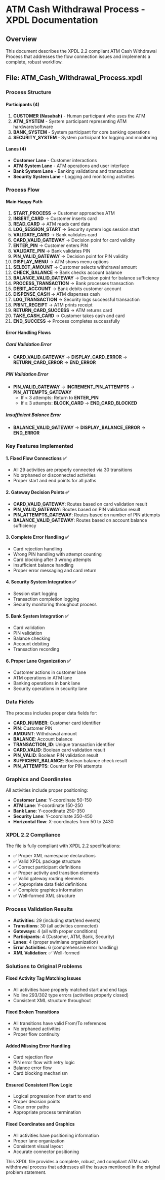 # ATM Cash Withdrawal Process - XPDL Documentation

## Overview
This document describes the XPDL 2.2 compliant ATM Cash Withdrawal Process that addresses the flow connection issues and implements a complete, robust workflow.

## File: ATM_Cash_Withdrawal_Process.xpdl

### Process Structure

#### Participants (4)
1. **CUSTOMER (Nasabah)** - Human participant who uses the ATM
2. **ATM_SYSTEM** - System participant representing ATM hardware/software
3. **BANK_SYSTEM** - System participant for core banking operations
4. **SECURITY_SYSTEM** - System participant for logging and monitoring

#### Lanes (4)
- **Customer Lane** - Customer interactions
- **ATM System Lane** - ATM operations and user interface
- **Bank System Lane** - Banking validations and transactions
- **Security System Lane** - Logging and monitoring activities

### Process Flow

#### Main Happy Path
1. **START_PROCESS** → Customer approaches ATM
2. **INSERT_CARD** → Customer inserts card
3. **READ_CARD** → ATM reads card data
4. **LOG_SESSION_START** → Security system logs session start
5. **VALIDATE_CARD** → Bank validates card
6. **CARD_VALID_GATEWAY** → Decision point for card validity
7. **ENTER_PIN** → Customer enters PIN
8. **VALIDATE_PIN** → Bank validates PIN
9. **PIN_VALID_GATEWAY** → Decision point for PIN validity
10. **DISPLAY_MENU** → ATM shows menu options
11. **SELECT_AMOUNT** → Customer selects withdrawal amount
12. **CHECK_BALANCE** → Bank checks account balance
13. **BALANCE_VALID_GATEWAY** → Decision point for balance sufficiency
14. **PROCESS_TRANSACTION** → Bank processes transaction
15. **DEBIT_ACCOUNT** → Bank debits customer account
16. **DISPENSE_CASH** → ATM dispenses cash
17. **LOG_TRANSACTION** → Security logs successful transaction
18. **PRINT_RECEIPT** → ATM prints receipt
19. **RETURN_CARD_SUCCESS** → ATM returns card
20. **TAKE_CASH_CARD** → Customer takes cash and card
21. **END_SUCCESS** → Process completes successfully

#### Error Handling Flows

##### Card Validation Error
- **CARD_VALID_GATEWAY** → **DISPLAY_CARD_ERROR** → **RETURN_CARD_ERROR** → **END_ERROR**

##### PIN Validation Error
- **PIN_VALID_GATEWAY** → **INCREMENT_PIN_ATTEMPTS** → **PIN_ATTEMPTS_GATEWAY**
  - If < 3 attempts: Return to **ENTER_PIN**
  - If ≥ 3 attempts: **BLOCK_CARD** → **END_CARD_BLOCKED**

##### Insufficient Balance Error
- **BALANCE_VALID_GATEWAY** → **DISPLAY_BALANCE_ERROR** → **END_ERROR**

### Key Features Implemented

#### 1. Fixed Flow Connections ✅
- All 29 activities are properly connected via 30 transitions
- No orphaned or disconnected activities
- Proper start and end points for all paths

#### 2. Gateway Decision Points ✅
- **CARD_VALID_GATEWAY**: Routes based on card validation result
- **PIN_VALID_GATEWAY**: Routes based on PIN validation result  
- **PIN_ATTEMPTS_GATEWAY**: Routes based on number of PIN attempts
- **BALANCE_VALID_GATEWAY**: Routes based on account balance sufficiency

#### 3. Complete Error Handling ✅
- Card rejection handling
- Wrong PIN handling with attempt counting
- Card blocking after 3 wrong attempts
- Insufficient balance handling
- Proper error messaging and card return

#### 4. Security System Integration ✅
- Session start logging
- Transaction completion logging
- Security monitoring throughout process

#### 5. Bank System Integration ✅
- Card validation
- PIN validation
- Balance checking
- Account debiting
- Transaction recording

#### 6. Proper Lane Organization ✅
- Customer actions in customer lane
- ATM operations in ATM lane
- Banking operations in bank lane
- Security operations in security lane

### Data Fields

The process includes proper data fields for:
- **CARD_NUMBER**: Customer card identifier
- **PIN**: Customer PIN
- **AMOUNT**: Withdrawal amount
- **BALANCE**: Account balance
- **TRANSACTION_ID**: Unique transaction identifier
- **CARD_VALID**: Boolean card validation result
- **PIN_VALID**: Boolean PIN validation result
- **SUFFICIENT_BALANCE**: Boolean balance check result
- **PIN_ATTEMPTS**: Counter for PIN attempts

### Graphics and Coordinates

All activities include proper positioning:
- **Customer Lane**: Y-coordinate 50-150
- **ATM Lane**: Y-coordinate 150-250  
- **Bank Lane**: Y-coordinate 250-350
- **Security Lane**: Y-coordinate 350-450
- **Horizontal flow**: X-coordinates from 50 to 2430

### XPDL 2.2 Compliance

The file is fully compliant with XPDL 2.2 specifications:
- ✅ Proper XML namespace declarations
- ✅ Valid XPDL package structure
- ✅ Correct participant definitions
- ✅ Proper activity and transition elements
- ✅ Valid gateway routing elements
- ✅ Appropriate data field definitions
- ✅ Complete graphics information
- ✅ Well-formed XML structure

### Process Validation Results

- **Activities**: 29 (including start/end events)
- **Transitions**: 30 (all activities connected)
- **Gateways**: 4 (all with proper conditions)
- **Participants**: 4 (Customer, ATM, Bank, Security)
- **Lanes**: 4 (proper swimlane organization)
- **Error Activities**: 6 (comprehensive error handling)
- **XML Validation**: ✅ Well-formed

### Solutions to Original Problems

#### Fixed Activity Tag Matching Issues
- All activities have properly matched start and end tags
- No line 293/302 type errors (activities properly closed)
- Consistent XML structure throughout

#### Fixed Broken Transitions
- All transitions have valid From/To references
- No orphaned activities
- Proper flow continuity

#### Added Missing Error Handling
- Card rejection flow
- PIN error flow with retry logic
- Balance error flow
- Card blocking mechanism

#### Ensured Consistent Flow Logic
- Logical progression from start to end
- Proper decision points
- Clear error paths
- Appropriate process termination

#### Fixed Coordinates and Graphics
- All activities have positioning information
- Proper lane organization
- Consistent visual layout
- Accurate connector positioning

This XPDL file provides a complete, robust, and compliant ATM cash withdrawal process that addresses all the issues mentioned in the original problem statement.